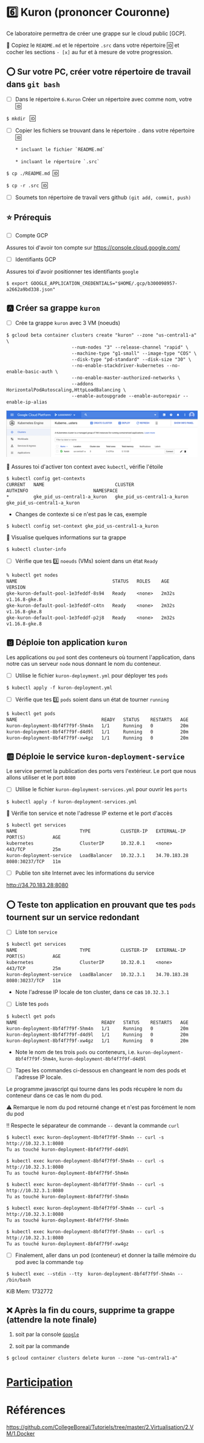 # :six: Kuron (prononcer Couronne)

Ce laboratoire permettra de créer une grappe sur le cloud public [GCP]. 

:closed_book: Copiez le `README.md` et le répertoire `.src` dans votre répertoire :id: et cocher les sections `- [x]` au fur et à mesure de votre progression.

## :o: Sur votre PC, créer votre répertoire de travail dans `git bash`

- [ ] Dans le répertoire `6.Kuron` Créer un répertoire avec comme nom, votre :id:

`$ mkdir ` :id:

- [ ] Copier les fichiers se trouvant dans le répertoire `.` dans votre répertoire :id:

      * incluant le fichier `README.md` 

      * incluant le répertoire `.src` 


`$ cp ./README.md `:id:` `

`$ cp -r .src `:id:` `

- [ ] Soumets ton répertoire de travail vers github `(git add, commit, push)` 


## :star: Prérequis

- [ ] Compte GCP

Assures toi d'avoir ton compte sur https://console.cloud.google.com/

- [ ] Identifiants GCP 

Assures toi d'avoir positionner tes identifiants `google`

```
$ export GOOGLE_APPLICATION_CREDENTIALS="$HOME/.gcp/b300098957-a2662a9bd338.json"
```

## :a: Créer sa grappe `kuron`

- [ ] Crée ta grappe `kuron` avec 3 VM (noeuds)

```
$ gcloud beta container clusters create "kuron" --zone "us-central1-a" \
                        --num-nodes "3" --release-channel "rapid" \
                        --machine-type "g1-small" --image-type "COS" \
                        --disk-type "pd-standard" --disk-size "30" \
                        --no-enable-stackdriver-kubernetes --no-enable-basic-auth \
                        --no-enable-master-authorized-networks \
                        --addons HorizontalPodAutoscaling,HttpLoadBalancing \
                        --enable-autoupgrade --enable-autorepair --enable-ip-alias                
```

![image](images/Kuron-cluster.png)

:round_pushpin: Assures toi d'activer ton context avec `kubectl`, vérifie l'étoile

```
$ kubectl config get-contexts
CURRENT   NAME                          CLUSTER                       AUTHINFO                        NAMESPACE
*         gke_pid_us-central1-a_kuron   gke_pid_us-central1-a_kuron   gke_pid_us-central1-a_kuron   
```

* Changes de contexte si ce n'est pas le cas, exemple

```
$ kubectl config set-context gke_pid_us-central1-a_kuron
```

:round_pushpin: Visualise quelques informations sur ta grappe

```
$ kubectl cluster-info                 
```

- [ ] Vérifie que tes :three: `noeuds` (VMs) soient dans un état `Ready`

```
% kubectl get nodes
NAME                                   STATUS   ROLES    AGE     VERSION
gke-kuron-default-pool-1e3feddf-8s94   Ready    <none>   2m32s   v1.16.8-gke.8
gke-kuron-default-pool-1e3feddf-c4tn   Ready    <none>   2m32s   v1.16.8-gke.8
gke-kuron-default-pool-1e3feddf-p2j8   Ready    <none>   2m32s   v1.16.8-gke.8
```

## :b: Déploie ton application `kuron`

Les applications ou `pod` sont des conteneurs où tournent l'application, dans notre cas un serveur `node` nous donnant le nom du conteneur.

- [ ] Utilise le fichier `kuron-deployment.yml` pour déployer tes `pods`

```
$ kubectl apply -f kuron-deployment.yml 
```

- [ ] Vérifie que tes :three: `pods` soient dans un état de tourner `running`

```
$ kubectl get pods                                                              
NAME                               READY   STATUS    RESTARTS   AGE
kuron-deployment-8bf4f7f9f-5hm4n   1/1     Running   0          20m
kuron-deployment-8bf4f7f9f-d4d9l   1/1     Running   0          20m
kuron-deployment-8bf4f7f9f-xw4gz   1/1     Running   0          20m
```

## :ab: Déploie le service `kuron-deployment-service`

Le service permet la publication des ports vers l'extérieur. Le port que nous allons utiliser et le port `8080`

- [ ] Utilise le fichier `kuron-deployment-services.yml` pour ouvrir les `ports`

```
$ kubectl apply -f kuron-deployment-services.yml 
```

:round_pushpin: Vérifie ton service et note l'adresse IP externe et le port d'accès

```
$ kubectl get services                                                          
NAME                       TYPE           CLUSTER-IP   EXTERNAL-IP    PORT(S)          AGE
kubernetes                 ClusterIP      10.32.0.1    <none>         443/TCP          25m
kuron-deployment-service   LoadBalancer   10.32.3.1    34.70.183.28   8080:30237/TCP   11m
```

- [ ] Publie ton site Internet avec les informations du service

http://34.70.183.28:8080

## :o: Teste ton application en prouvant que tes `pods` tournent sur un service redondant

- [ ] Liste ton `service`

```
$ kubectl get services                                                          
NAME                       TYPE           CLUSTER-IP   EXTERNAL-IP    PORT(S)          AGE
kubernetes                 ClusterIP      10.32.0.1    <none>         443/TCP          25m
kuron-deployment-service   LoadBalancer   10.32.3.1    34.70.183.28   8080:30237/TCP   11m
```

* Note l'adresse IP locale de ton cluster, dans ce cas `10.32.3.1` 

- [ ] Liste tes `pods`

```
$ kubectl get pods                                                              
NAME                               READY   STATUS    RESTARTS   AGE
kuron-deployment-8bf4f7f9f-5hm4n   1/1     Running   0          20m
kuron-deployment-8bf4f7f9f-d4d9l   1/1     Running   0          20m
kuron-deployment-8bf4f7f9f-xw4gz   1/1     Running   0          20m
```

* Note le nom de tes trois `pods` ou conteneurs, i.e. `kuron-deployment-8bf4f7f9f-5hm4n`, `kuron-deployment-8bf4f7f9f-d4d9l`


- [ ] Tapes les commandes ci-dessous en changeant le nom des pods et l'adresse IP locale.

Le programme javascript qui tourne dans les pods récupère le nom du conteneur dans ce cas le nom du pod.

:warning: Remarque le nom du pod retourné change et n'est pas forcément le nom du pod

:bangbang: Respecte le séparateur de commande `--` devant la commande `curl`

```
$ kubectl exec kuron-deployment-8bf4f7f9f-5hm4n -- curl -s http://10.32.3.1:8080
Tu as touché kuron-deployment-8bf4f7f9f-d4d9l
```

```
$ kubectl exec kuron-deployment-8bf4f7f9f-5hm4n -- curl -s http://10.32.3.1:8080
Tu as touché kuron-deployment-8bf4f7f9f-5hm4n
```

```
$ kubectl exec kuron-deployment-8bf4f7f9f-5hm4n -- curl -s http://10.32.3.1:8080
Tu as touché kuron-deployment-8bf4f7f9f-5hm4n
```

```
$ kubectl exec kuron-deployment-8bf4f7f9f-5hm4n -- curl -s http://10.32.3.1:8080
Tu as touché kuron-deployment-8bf4f7f9f-5hm4n
```

```
$ kubectl exec kuron-deployment-8bf4f7f9f-5hm4n -- curl -s http://10.32.3.1:8080
Tu as touché kuron-deployment-8bf4f7f9f-xw4gz
```

- [ ] Finalement, aller dans un pod (conteneur) et donner la taille mémoire du pod avec la commande `top`

```
$ kubectl exec --stdin --tty  kuron-deployment-8bf4f7f9f-5hm4n -- /bin/bash
```

KiB Mem:   1732772


## :x: Après la fin du cours, supprime ta grappe (attendre la note finale)

1. soit par la console [`Google`](https://console.cloud.google.com/)

1. soit par la commande
```
$ gcloud container clusters delete kuron --zone "us-central1-a"
```


# [Participation](Participation.md)

# Références

https://github.com/CollegeBoreal/Tutoriels/tree/master/2.Virtualisation/2.VM/1.Docker

